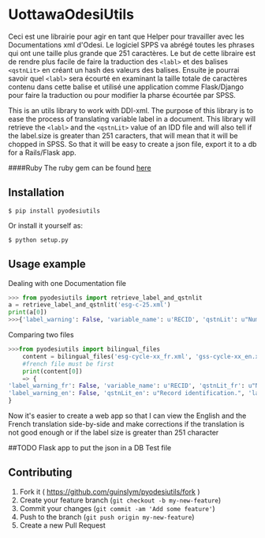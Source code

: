 # UottawaOdesiUtils

Ceci est une librairie pour agir en tant que Helper pour travailler avec les Documentations xml d'Odesi. Le logiciel SPPS va abrégé toutes les phrases qui ont une taille plus grande que  251 caractères. Le but de cette libraire est de rendre plus facile de faire la traduction des `<labl>` et des balises `<qstnLit>` en créant un hash des valeurs des balises. Ensuite je pourrai savoir quel `<labl>` sera écourté en examinant la taille totale de caractères contenu dans cette balise et utilisé une application comme Flask/Django pour faire la traduction ou pour modifier la pharse écourtée par SPSS.

This is an utils library to work with DDI-xml. The purpose of this library is to ease the process of translating variable label in a document. This library will retrieve the `<labl>` and the `<qstnLit>` value of an IDD file and will also tell if the label.size is greater than 251 caracters, that will mean that it will be chopped in SPSS. So that it will be easy to create a json file, export it to a db for a Rails/Flask app. 

####Ruby
The ruby gem can be found [here](https://github.com/guinslym/uottawa_odesi_utils)

## Installation

	$ pip install pyodesiutils

Or install it yourself as:

    $ python setup.py

## Usage example

Dealing with one Documentation file
```python
>>> from pyodesiutils import retrieve_label_and_qstnlit
a = retrieve_label_and_qstnlit('esg-c-25.xml')
print(a[0])
>>>{'label_warning': False, 'variable_name': u'RECID', 'qstnLit': u"Num\xe9ro d'identification de l'enregistrement.", 'label': u"Num\xe9ro d'identification de l'enregistrement."}
```

Comparing two files
```python
>>>from pyodesiutils import bilingual_files
	content = bilingual_files('esg-cycle-xx_fr.xml', 'gss-cycle-xx_en.xml')
	#french file must be first
	print(content[0])
	=> {
'label_warning_fr': False, 'variable_name': u'RECID', 'qstnLit_fr': u"Num\xe9ro d'identification de l'enregistrement.", 'label_fr': u"Num\xe9ro d'identification de l'enregistrement.",
'label_warning_en': False, 'qstnLit_en': u"Record identification.", 'label_en': u"Record identification"	
}
```
Now it's easier to create a web app so that I can view the English and the French translation side-by-side and make corrections if the translation is not good enough or if the label size is greater than 251 character

##TODO
Flask app to put the json in a DB
Test file

## Contributing

1. Fork it ( https://github.com/guinslym/pyodesiutils/fork )
2. Create your feature branch (`git checkout -b my-new-feature`)
3. Commit your changes (`git commit -am 'Add some feature'`)
4. Push to the branch (`git push origin my-new-feature`)
5. Create a new Pull Request
